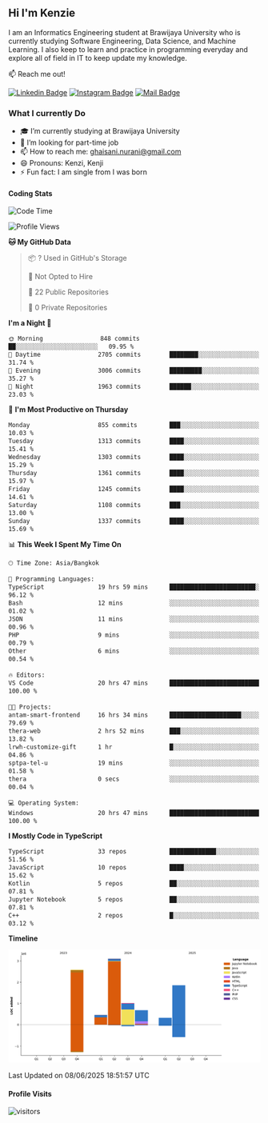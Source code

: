 ## Hi I'm Kenzie


I am an Informatics Engineering student at Brawijaya University who is currently studying Software Engineering, Data Science, and Machine Learning. I also keep to learn and practice in programming everyday and explore all of field in IT to keep update my knowledge.

:mailbox: Reach me out!

[![Linkedin Badge](https://img.shields.io/badge/-Kenzie_Taqiyassar-0e76a8?style=flat&labelColor=0e76a8&logo=linkedin&logoColor=white)](https://www.linkedin.com/in/kenzie-taqiyassar-37458b1aa/) 
[![Instagram Badge](https://img.shields.io/badge/-@__kenziehh_-e84393?style=flat&labelColor=e84393&logo=instagram&logoColor=white)](https://www.instagram.com/_kenziehh/) 
[![Mail Badge](https://img.shields.io/badge/-ghaisani.nurani-c0392b?style=flat&labelColor=c0392b&logo=gmail&logoColor=white)](mailto:ghaisani.nurani@gmail.com)

### What I currently Do

- 🎓 I’m currently studying at Brawijaya University
- 💼 I’m looking for part-time job
- 📫 How to reach me: ghaisani.nurani@gmail.com
- 😄 Pronouns: Kenzi, Kenji
- ⚡ Fun fact: I am single from I was born

#### Coding Stats
<!--START_SECTION:waka-->
![Code Time](http://img.shields.io/badge/Code%20Time-1%2C374%20hrs%2042%20mins-blue)

![Profile Views](http://img.shields.io/badge/Profile%20Views-0-blue)

**🐱 My GitHub Data** 

> 📦 ? Used in GitHub's Storage 
 > 
> 🚫 Not Opted to Hire
 > 
> 📜 22 Public Repositories 
 > 
> 🔑 0 Private Repositories 
 > 
**I'm a Night 🦉** 

```text
🌞 Morning                848 commits         ██░░░░░░░░░░░░░░░░░░░░░░░   09.95 % 
🌆 Daytime                2705 commits        ████████░░░░░░░░░░░░░░░░░   31.74 % 
🌃 Evening                3006 commits        █████████░░░░░░░░░░░░░░░░   35.27 % 
🌙 Night                  1963 commits        ██████░░░░░░░░░░░░░░░░░░░   23.03 % 
```
📅 **I'm Most Productive on Thursday** 

```text
Monday                   855 commits         ███░░░░░░░░░░░░░░░░░░░░░░   10.03 % 
Tuesday                  1313 commits        ████░░░░░░░░░░░░░░░░░░░░░   15.41 % 
Wednesday                1303 commits        ████░░░░░░░░░░░░░░░░░░░░░   15.29 % 
Thursday                 1361 commits        ████░░░░░░░░░░░░░░░░░░░░░   15.97 % 
Friday                   1245 commits        ████░░░░░░░░░░░░░░░░░░░░░   14.61 % 
Saturday                 1108 commits        ███░░░░░░░░░░░░░░░░░░░░░░   13.00 % 
Sunday                   1337 commits        ████░░░░░░░░░░░░░░░░░░░░░   15.69 % 
```


📊 **This Week I Spent My Time On** 

```text
🕑︎ Time Zone: Asia/Bangkok

💬 Programming Languages: 
TypeScript               19 hrs 59 mins      ████████████████████████░   96.12 % 
Bash                     12 mins             ░░░░░░░░░░░░░░░░░░░░░░░░░   01.02 % 
JSON                     11 mins             ░░░░░░░░░░░░░░░░░░░░░░░░░   00.96 % 
PHP                      9 mins              ░░░░░░░░░░░░░░░░░░░░░░░░░   00.79 % 
Other                    6 mins              ░░░░░░░░░░░░░░░░░░░░░░░░░   00.54 % 

🔥 Editors: 
VS Code                  20 hrs 47 mins      █████████████████████████   100.00 % 

🐱‍💻 Projects: 
antam-smart-frontend     16 hrs 34 mins      ████████████████████░░░░░   79.69 % 
thera-web                2 hrs 52 mins       ███░░░░░░░░░░░░░░░░░░░░░░   13.82 % 
lrwh-customize-gift      1 hr                █░░░░░░░░░░░░░░░░░░░░░░░░   04.86 % 
sptpa-tel-u              19 mins             ░░░░░░░░░░░░░░░░░░░░░░░░░   01.58 % 
thera                    0 secs              ░░░░░░░░░░░░░░░░░░░░░░░░░   00.04 % 

💻 Operating System: 
Windows                  20 hrs 47 mins      █████████████████████████   100.00 % 
```

**I Mostly Code in TypeScript** 

```text
TypeScript               33 repos            █████████████░░░░░░░░░░░░   51.56 % 
JavaScript               10 repos            ████░░░░░░░░░░░░░░░░░░░░░   15.62 % 
Kotlin                   5 repos             ██░░░░░░░░░░░░░░░░░░░░░░░   07.81 % 
Jupyter Notebook         5 repos             ██░░░░░░░░░░░░░░░░░░░░░░░   07.81 % 
C++                      2 repos             █░░░░░░░░░░░░░░░░░░░░░░░░   03.12 % 
```



**Timeline**

![Lines of Code chart](https://raw.githubusercontent.com/kenziehh/kenziehh/master/assets/bar_graph.png)


 Last Updated on 08/06/2025 18:51:57 UTC
<!--END_SECTION:waka-->


#### Profile Visits

![visitors](https://visitor-badge.glitch.me/badge?page_id=kenziehh.kenziehh)





